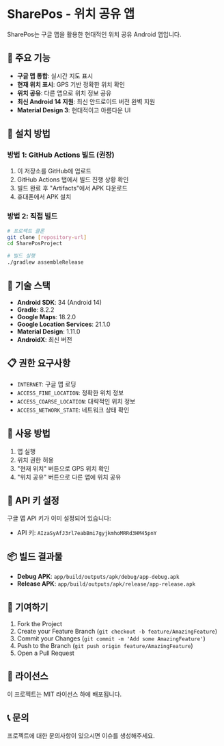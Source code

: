 # SharePos - 위치 공유 앱

SharePos는 구글 맵을 활용한 현대적인 위치 공유 Android 앱입니다.

## 🚀 주요 기능

- **구글 맵 통합**: 실시간 지도 표시
- **현재 위치 표시**: GPS 기반 정확한 위치 확인
- **위치 공유**: 다른 앱으로 위치 정보 공유
- **최신 Android 14 지원**: 최신 안드로이드 버전 완벽 지원
- **Material Design 3**: 현대적이고 아름다운 UI

## 📱 설치 방법

### 방법 1: GitHub Actions 빌드 (권장)

1. 이 저장소를 GitHub에 업로드
2. GitHub Actions 탭에서 빌드 진행 상황 확인
3. 빌드 완료 후 "Artifacts"에서 APK 다운로드
4. 휴대폰에서 APK 설치

### 방법 2: 직접 빌드

```bash
# 프로젝트 클론
git clone [repository-url]
cd SharePosProject

# 빌드 실행
./gradlew assembleRelease
```

## 🔧 기술 스택

- **Android SDK**: 34 (Android 14)
- **Gradle**: 8.2.2
- **Google Maps**: 18.2.0
- **Google Location Services**: 21.1.0
- **Material Design**: 1.11.0
- **AndroidX**: 최신 버전

## 📋 권한 요구사항

- `INTERNET`: 구글 맵 로딩
- `ACCESS_FINE_LOCATION`: 정확한 위치 정보
- `ACCESS_COARSE_LOCATION`: 대략적인 위치 정보
- `ACCESS_NETWORK_STATE`: 네트워크 상태 확인

## 🎯 사용 방법

1. 앱 실행
2. 위치 권한 허용
3. "현재 위치" 버튼으로 GPS 위치 확인
4. "위치 공유" 버튼으로 다른 앱에 위치 공유

## 🔑 API 키 설정

구글 맵 API 키가 이미 설정되어 있습니다:
- API 키: `AIzaSyAfJ3rl7eabBmi7gyjkmhoMRRd3HM45pnY`

## 📦 빌드 결과물

- **Debug APK**: `app/build/outputs/apk/debug/app-debug.apk`
- **Release APK**: `app/build/outputs/apk/release/app-release.apk`

## 🤝 기여하기

1. Fork the Project
2. Create your Feature Branch (`git checkout -b feature/AmazingFeature`)
3. Commit your Changes (`git commit -m 'Add some AmazingFeature'`)
4. Push to the Branch (`git push origin feature/AmazingFeature`)
5. Open a Pull Request

## 📄 라이선스

이 프로젝트는 MIT 라이선스 하에 배포됩니다.

## 📞 문의

프로젝트에 대한 문의사항이 있으시면 이슈를 생성해주세요. 